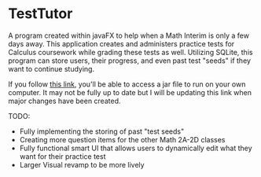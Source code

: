 # TestTutor

A program created within javaFX to help when a Math Interim is only a few days away. This application creates and administers practice tests for Calculus coursework while grading these tests as well. Utilizing SQLite, this program can store users, their progress, and even past test "seeds" if they want to continue studying. 

If you follow [this link](https://drive.google.com/file/d/1RbiIGSpP8TjdEAlFp1FpUlXm-EpgQVPr/view?usp=sharing), you'll be able to access a jar file to run on your own computer. It may not be fully up to date but I will be updating this link when major changes have been created.

TODO: 
- Fully implementing the storing of past "test seeds"
- Creating more question items for the other Math 2A-2D classes
- Fully functional smart UI that allows users to dynamically edit what they want for their practice test
- Larger Visual revamp to be more lively
